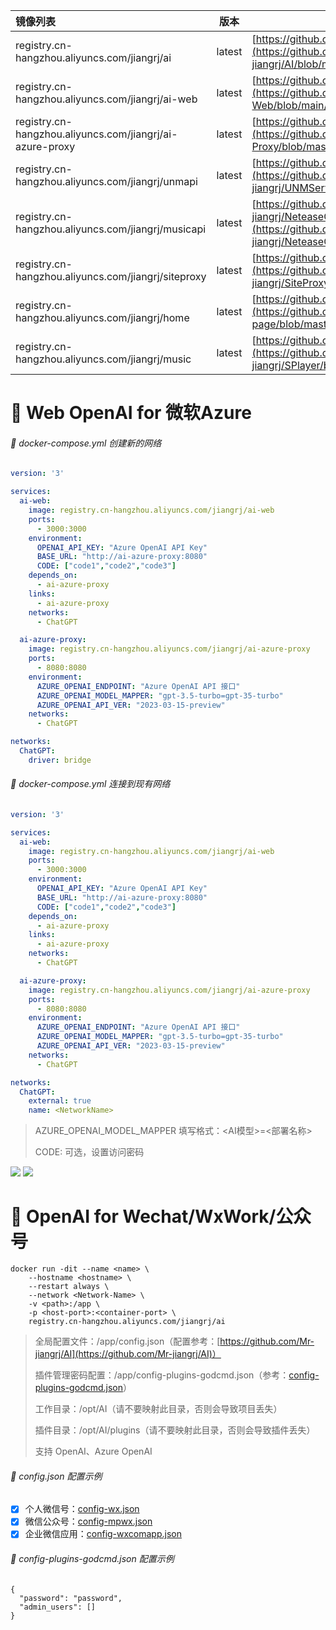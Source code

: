 | 镜像列表                                                 | 版本   | 所属项目                                                     |
| :------------------------------------------------------- | ------ | ------------------------------------------------------------ |
| registry.cn-hangzhou.aliyuncs.com/jiangrj/ai             | latest | [https://github.com/Mr-jiangrj/AI](https://github.com/Mr-jiangrj/AI/blob/master/Dockerfile) |
| registry.cn-hangzhou.aliyuncs.com/jiangrj/ai-web         | latest | [https://github.com/Mr-jiangrj/AI-Web](https://github.com/Mr-jiangrj/AI-Web/blob/main/Dockerfile) |
| registry.cn-hangzhou.aliyuncs.com/jiangrj/ai-azure-proxy | latest | [https://github.com/Mr-jiangrj/AI-Azure-Proxy](https://github.com/Mr-jiangrj/AI-Azure-Proxy/blob/master/Dockerfile) |
| registry.cn-hangzhou.aliyuncs.com/jiangrj/unmapi         | latest | [https://github.com/Mr-jiangrj/UNMServerApi](https://github.com/Mr-jiangrj/UNMServerApi/blob/master/Dockerfile) |
| registry.cn-hangzhou.aliyuncs.com/jiangrj/musicapi       | latest | [https://github.com/Mr-jiangrj/NeteaseCloudMusicApi](https://github.com/Mr-jiangrj/NeteaseCloudMusicApi/blob/master/Dockerfile) |
| registry.cn-hangzhou.aliyuncs.com/jiangrj/siteproxy      | latest | [https://github.com/Mr-jiangrj/SiteProxy](https://github.com/Mr-jiangrj/SiteProxy/blob/master/Dockerfile) |
| registry.cn-hangzhou.aliyuncs.com/jiangrj/home           | latest | [https://github.com/Mr-jiangrj/home-page](https://github.com/Mr-jiangrj/home-page/blob/master/Dockerfile) |
| registry.cn-hangzhou.aliyuncs.com/jiangrj/music          | latest | [https://github.com/Mr-jiangrj/SPlayer](https://github.com/Mr-jiangrj/SPlayer/blob/master/Dockerfile) |


# :bookmark_tabs: Web OpenAI for 微软Azure

###### :page_with_curl: docker-compose.yml 创建新的网络

```yaml
version: '3'

services:
  ai-web:
    image: registry.cn-hangzhou.aliyuncs.com/jiangrj/ai-web
    ports:
      - 3000:3000
    environment:
      OPENAI_API_KEY: "Azure OpenAI API Key"
      BASE_URL: "http://ai-azure-proxy:8080"
      CODE: ["code1","code2","code3"]
    depends_on:
      - ai-azure-proxy
    links:
      - ai-azure-proxy
    networks:
      - ChatGPT

  ai-azure-proxy:
    image: registry.cn-hangzhou.aliyuncs.com/jiangrj/ai-azure-proxy
    ports:
      - 8080:8080
    environment:
      AZURE_OPENAI_ENDPOINT: "Azure OpenAI API 接口"
      AZURE_OPENAI_MODEL_MAPPER: "gpt-3.5-turbo=gpt-35-turbo"
      AZURE_OPENAI_API_VER: "2023-03-15-preview"
    networks:
      - ChatGPT

networks:
  ChatGPT:
    driver: bridge
```
###### :page_with_curl: docker-compose.yml 连接到现有网络
```yaml
version: '3'

services:
  ai-web:
    image: registry.cn-hangzhou.aliyuncs.com/jiangrj/ai-web
    ports:
      - 3000:3000
    environment:
      OPENAI_API_KEY: "Azure OpenAI API Key"
      BASE_URL: "http://ai-azure-proxy:8080"
      CODE: ["code1","code2","code3"]
    depends_on:
      - ai-azure-proxy
    links:
      - ai-azure-proxy
    networks:
      - ChatGPT

  ai-azure-proxy:
    image: registry.cn-hangzhou.aliyuncs.com/jiangrj/ai-azure-proxy
    ports:
      - 8080:8080
    environment:
      AZURE_OPENAI_ENDPOINT: "Azure OpenAI API 接口"
      AZURE_OPENAI_MODEL_MAPPER: "gpt-3.5-turbo=gpt-35-turbo"
      AZURE_OPENAI_API_VER: "2023-03-15-preview"
    networks:
      - ChatGPT

networks:
  ChatGPT:
    external: true
    name: <NetworkName>
```
> AZURE_OPENAI_MODEL_MAPPER 填写格式：<AI模型>=<部署名称>
> 
> CODE: 可选，设置访问密码

![](https://ghproxy.com/https://github.com/Mr-jiangrj/README/blob/main/Snipaste_2023-06-03_20-16-06.png)
![](https://ghproxy.com/https://github.com/Mr-jiangrj/README/blob/main/Snipaste_2023-06-03_20-16-25.png)

# :bookmark_tabs: OpenAI for Wechat/WxWork/公众号

```shell
docker run -dit --name <name> \
    --hostname <hostname> \
    --restart always \
    --network <Network-Name> \
    -v <path>:/app \
    -p <host-port>:<container-port> \
    registry.cn-hangzhou.aliyuncs.com/jiangrj/ai
```
> 全局配置文件：/app/config.json（配置参考：[https://github.com/Mr-jiangrj/AI](https://github.com/Mr-jiangrj/AI)）
> 
> 插件管理密码配置：/app/config-plugins-godcmd.json（参考：[config-plugins-godcmd.json](https://github.com/Mr-jiangrj/README/blob/main/config-plugins-godcmd.json)）
> 
> 工作目录：/opt/AI（请不要映射此目录，否则会导致项目丢失）
> 
> 插件目录：/opt/AI/plugins（请不要映射此目录，否则会导致插件丢失）
> 
> 支持 OpenAI、Azure OpenAI

###### :page_with_curl: config.json 配置示例

- [x] 个人微信号：[config-wx.json](https://github.com/Mr-jiangrj/README/blob/main/config-wx.json)
- [x] 微信公众号：[config-mpwx.json](https://github.com/Mr-jiangrj/README/blob/main/config-mpwx.json)
- [x] 企业微信应用：[config-wxcomapp.json](https://github.com/Mr-jiangrj/README/blob/main/config-wxcomapp.json)

###### :page_with_curl: config-plugins-godcmd.json 配置示例

```shell
{
  "password": "password",
  "admin_users": []
}
```
